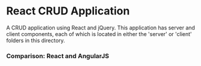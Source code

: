 # React CRUD Application
A CRUD application using React and jQuery.  This application has server and client components, each of which is located in either the 'server' or 'client' folders in this directory.

### Comparison: React and AngularJS
